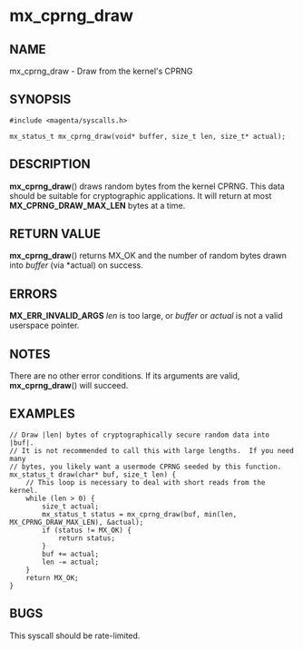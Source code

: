 # mx_cprng_draw

## NAME

mx_cprng_draw - Draw from the kernel's CPRNG

## SYNOPSIS

```
#include <magenta/syscalls.h>

mx_status_t mx_cprng_draw(void* buffer, size_t len, size_t* actual);
```

## DESCRIPTION

**mx_cprng_draw**() draws random bytes from the kernel CPRNG.  This data should be
suitable for cryptographic applications.  It will return at most
**MX_CPRNG_DRAW_MAX_LEN** bytes at a time.

## RETURN VALUE

**mx_cprng_draw**() returns MX_OK and the number of random bytes
drawn into *buffer* (via *actual) on success.

## ERRORS

**MX_ERR_INVALID_ARGS** *len* is too large, or *buffer* or *actual* is
not a valid userspace pointer.

## NOTES

There are no other error conditions.  If its arguments are valid,
**mx_cprng_draw**() will succeed.

## EXAMPLES

```
// Draw |len| bytes of cryptographically secure random data into |buf|.
// It is not recommended to call this with large lengths.  If you need many
// bytes, you likely want a usermode CPRNG seeded by this function.
mx_status_t draw(char* buf, size_t len) {
    // This loop is necessary to deal with short reads from the kernel.
    while (len > 0) {
        size_t actual;
        mx_status_t status = mx_cprng_draw(buf, min(len, MX_CPRNG_DRAW_MAX_LEN), &actual);
        if (status != MX_OK) {
            return status;
        }
        buf += actual;
        len -= actual;
    }
    return MX_OK;
}
```

## BUGS

This syscall should be rate-limited.
